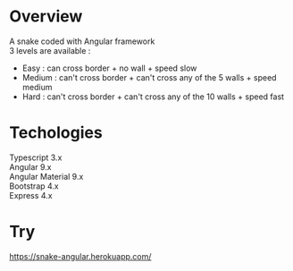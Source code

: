 # Overview
A snake coded with Angular framework  
3 levels are available :  
- Easy : can cross border + no wall + speed slow  
- Medium : can't cross border + can't cross any of the 5 walls + speed medium  
- Hard : can't cross border + can't cross any of the 10 walls + speed fast  

# Techologies
Typescript 3.x  
Angular 9.x  
Angular Material 9.x  
Bootstrap 4.x  
Express 4.x  

# Try
https://snake-angular.herokuapp.com/
